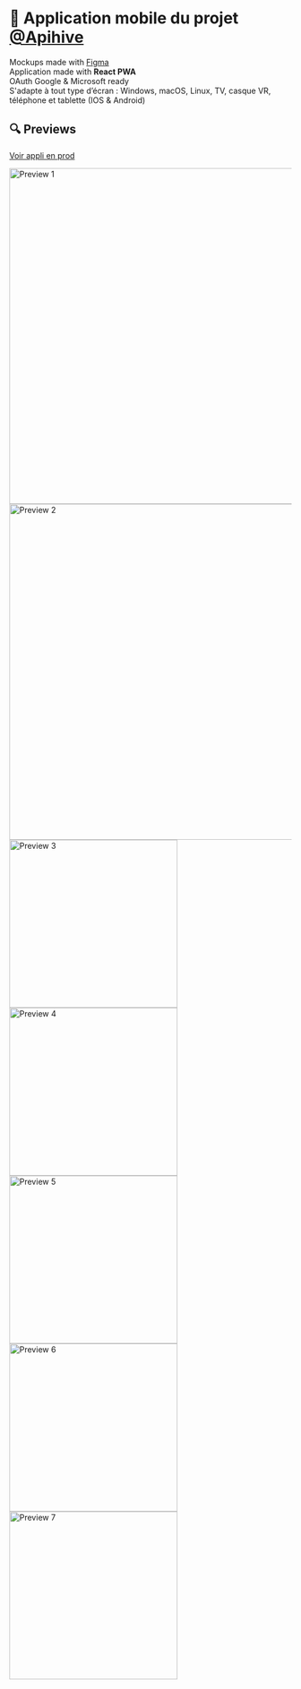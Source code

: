 # 📱 Application mobile du projet [@Apihive](https://github.com/APIHive-FR)

Mockups made with [Figma](https://www.figma.com)  
Application made with **React PWA**  
OAuth Google & Microsoft ready  
S'adapte à tout type d’écran : Windows, macOS, Linux, TV, casque VR, téléphone et tablette (IOS & Android)

## 🔍 Previews

[Voir appli en prod](https://mobile-pwa.apihive.fr)

<img src="readme/preview/1.png" alt="Preview 1" width="600">
<img src="readme/preview/2.png" alt="Preview 2" width="600">
<img src="readme/preview/3.png" alt="Preview 3" width="300">
<img src="readme/preview/4.png" alt="Preview 4" width="300">
<img src="readme/preview/5.png" alt="Preview 5" width="300">
<img src="readme/preview/6.png" alt="Preview 6" width="300">
<img src="readme/preview/7.png" alt="Preview 7" width="300">
